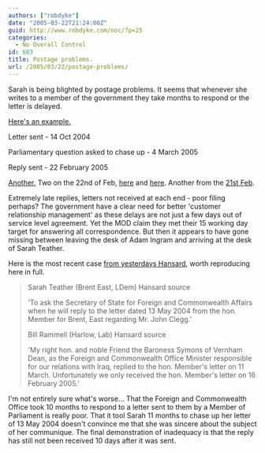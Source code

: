 ```yaml
---
authors: ["robdyke"]
date: "2005-03-22T21:24:00Z"
guid: http://www.robdyke.com/noc/?p=25
categories:
  - No Overall Control
id: 683
title: Postage problems.
url: /2005/03/22/postage-problems/
---
```

Sarah is being blighted by postage problems. It seems that whenever she writes to a member of the government they take months to respond or the letter is delayed.

[Here's an example.](http://www.theyworkforyou.com/wrans/?id=2005-03-04.215630.h&s=+speaker%3A11350#g215630.q0)
  
Letter sent - 14 Oct 2004
  
Parliamentary question asked to chase up - 4 March 2005
  
Reply sent - 22 February 2005

[Another.](http://www.theyworkforyou.com/wrans/?id=2005-02-25.217587.h&s=+speaker%3A11350#g217587.q0) Two on the 22nd of Feb, [here](http://www.theyworkforyou.com/wrans/?id=2005-02-22.215632.h&s=+speaker%3A11350#g215632.q0) and [here](http://www.theyworkforyou.com/wrans/?id=2005-02-22.215628.h&s=+speaker%3A11350#g215628.q0). Another from the [21st Feb](http://www.theyworkforyou.com/wrans/?id=2005-02-21.215634.h&s=+speaker%3A11350#g215634.q0).

Extremely late replies, letters not received at each end - poor filing perhaps? The government have a clear need for better 'customer relationship management' as these delays are not just a few days out of service level agreement. Yet the MOD claim they met their 15 working day target for answering all correspondence. But then it appears to have gone missing between leaving the desk of Adam Ingram and arriving at the desk of Sarah Teather.

Here is the most recent case [from yesterdays Hansard](http://www.theyworkforyou.com/wrans/?id=2005-03-21.215631.h&m=1350#g215631.q0), worth reproducing here in full.

> Sarah Teather (Brent East, LDem) Hansard source
> 
> 'To ask the Secretary of State for Foreign and Commonwealth Affairs when he will reply to the letter dated 13 May 2004 from the hon. Member for Brent, East regarding Mr. John Clegg.'
> 
> Bill Rammell (Harlow, Lab) Hansard source
> 
> 'My right hon. and noble Friend the Baroness Symons of Vernham Dean, as the Foreign and Commonwealth Office Minister responsible for our relations with Iraq, replied to the hon. Member's letter on 11 March. Unfortunately we only received the hon. Member's letter on 16 February 2005.'

I'm not entirely sure what's worse... That the Foreign and Commonwealth Office took 10 months to respond to a letter sent to them by a Member of Parliament is really poor. That it tool Sarah 11 months to chase up her letter of 13 May 2004 doesn't convince me that she was sincere about the subject of her communique. The final demonstration of inadequacy is that the reply has still not been received 10 days after it was sent.